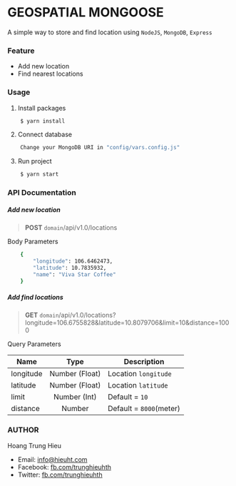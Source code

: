 # GEOSPATIAL MONGOOSE
A simple way to store and find location using `NodeJS`, `MongoDB`, `Express`

### Feature
* Add new location
* Find nearest locations

### Usage
1. Install packages
```sh
    $ yarn install
```
2. Connect database
```sh
    Change your MongoDB URI in "config/vars.config.js"
```
3. Run project
```sh
    $ yarn start
```

### API Documentation
##### Add new location
> **POST** `domain`/api/v1.0/locations

Body Parameters
```sh
    {
    	"longitude": 106.6462473,
    	"latitude": 10.7835932,
    	"name": "Viva Star Coffee"
    }
```
##### Add find locations
> **GET** `domain`/api/v1.0/locations?longitude=106.6755828&latitude=10.8079706&limit=10&distance=1000

Query Parameters

| Name | Type | Description |
| ---- |:----:| ----------- |
| longitude | Number (Float) | Location `longitude` |
| latitude | Number (Float) | Location `latitude` |
| limit | Number (Int) | Default = `10` |
| distance | Number | Default = `8000`(meter) |

### AUTHOR
Hoang Trung Hieu

* Email: [info@hieuht.com](mailto:info@hieuht.com)
* Facebook: [fb.com/trunghieuhth](https://www.facebook.com/trunghieuhth)
* Twitter: [fb.com/trunghieuhth](www.facebook.com/trunghieuhth)